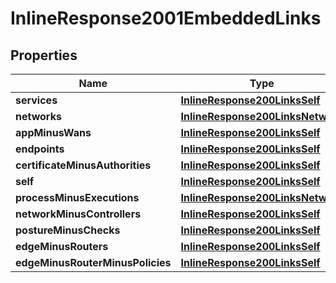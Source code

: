 
# InlineResponse2001EmbeddedLinks

## Properties
Name | Type | Description | Notes
------------ | ------------- | ------------- | -------------
**services** | [**InlineResponse200LinksSelf**](InlineResponse200LinksSelf.md) |  | 
**networks** | [**InlineResponse200LinksNetwork**](InlineResponse200LinksNetwork.md) |  | 
**appMinusWans** | [**InlineResponse200LinksSelf**](InlineResponse200LinksSelf.md) |  | 
**endpoints** | [**InlineResponse200LinksSelf**](InlineResponse200LinksSelf.md) |  | 
**certificateMinusAuthorities** | [**InlineResponse200LinksSelf**](InlineResponse200LinksSelf.md) |  | 
**self** | [**InlineResponse200LinksSelf**](InlineResponse200LinksSelf.md) |  | 
**processMinusExecutions** | [**InlineResponse200LinksNetwork**](InlineResponse200LinksNetwork.md) |  | 
**networkMinusControllers** | [**InlineResponse200LinksSelf**](InlineResponse200LinksSelf.md) |  | 
**postureMinusChecks** | [**InlineResponse200LinksSelf**](InlineResponse200LinksSelf.md) |  | 
**edgeMinusRouters** | [**InlineResponse200LinksSelf**](InlineResponse200LinksSelf.md) |  | 
**edgeMinusRouterMinusPolicies** | [**InlineResponse200LinksSelf**](InlineResponse200LinksSelf.md) |  | 



